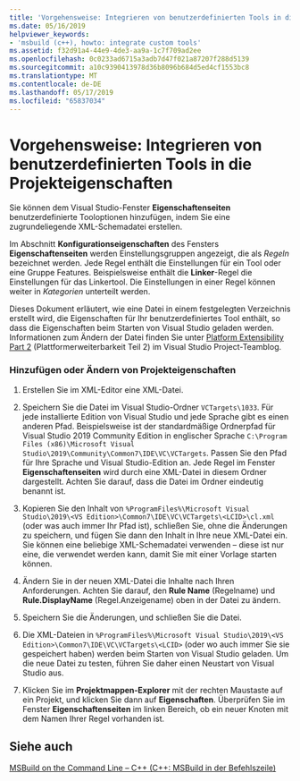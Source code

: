 ```yaml
---
title: 'Vorgehensweise: Integrieren von benutzerdefinierten Tools in die Projekteigenschaften'
ms.date: 05/16/2019
helpviewer_keywords:
- 'msbuild (c++), howto: integrate custom tools'
ms.assetid: f32d91a4-44e9-4de3-aa9a-1c7f709ad2ee
ms.openlocfilehash: 0c0233ad6715a3adb7d47f021a87207f288d5139
ms.sourcegitcommit: a10c9390413978d36b8096b684d5ed4cf1553bc8
ms.translationtype: MT
ms.contentlocale: de-DE
ms.lasthandoff: 05/17/2019
ms.locfileid: "65837034"
---
```

# <a name="how-to-integrate-custom-tools-into-the-project-properties"></a>Vorgehensweise: Integrieren von benutzerdefinierten Tools in die Projekteigenschaften

Sie können dem Visual Studio-Fenster **Eigenschaftenseiten** benutzerdefinierte Tooloptionen hinzufügen, indem Sie eine zugrundeliegende XML-Schemadatei erstellen.

Im Abschnitt **Konfigurationseigenschaften** des Fensters **Eigenschaftenseiten** werden Einstellungsgruppen angezeigt, die als *Regeln* bezeichnet werden. Jede Regel enthält die Einstellungen für ein Tool oder eine Gruppe Features. Beispielsweise enthält die **Linker**-Regel die Einstellungen für das Linkertool. Die Einstellungen in einer Regel können weiter in *Kategorien* unterteilt werden.

Dieses Dokument erläutert, wie eine Datei in einem festgelegten Verzeichnis erstellt wird, die Eigenschaften für Ihr benutzerdefiniertes Tool enthält, so dass die Eigenschaften beim Starten von Visual Studio geladen werden. Informationen zum Ändern der Datei finden Sie unter [Platform Extensibility Part 2](https://blogs.msdn.microsoft.com/vsproject/2009/06/18/platform-extensibility-part-2/) (Plattformerweiterbarkeit Teil 2) im Visual Studio Project-Teamblog.

### <a name="to-add-or-change-project-properties"></a>Hinzufügen oder Ändern von Projekteigenschaften

1. Erstellen Sie im XML-Editor eine XML-Datei.

1. Speichern Sie die Datei im Visual Studio-Ordner `VCTargets\1033`. Für jede installierte Edition von Visual Studio und jede Sprache gibt es einen anderen Pfad. Beispielsweise ist der standardmäßige Ordnerpfad für Visual Studio 2019 Community Edition in englischer Sprache `C:\Program Files (x86)\Microsoft Visual Studio\2019\Community\Common7\IDE\VC\VCTargets`. Passen Sie den Pfad für Ihre Sprache und Visual Studio-Edition an. Jede Regel im Fenster **Eigenschaftenseiten** wird durch eine XML-Datei in diesem Ordner dargestellt. Achten Sie darauf, dass die Datei im Ordner eindeutig benannt ist.

1. Kopieren Sie den Inhalt von `%ProgramFiles%\Microsoft Visual Studio\2019\<VS Edition>\Common7\IDE\VC\VCTargets\<LCID>\cl.xml` (oder was auch immer Ihr Pfad ist), schließen Sie, ohne die Änderungen zu speichern, und fügen Sie dann den Inhalt in Ihre neue XML-Datei ein. Sie können eine beliebige XML-Schemadatei verwenden – diese ist nur eine, die verwendet werden kann, damit Sie mit einer Vorlage starten können.

1. Ändern Sie in der neuen XML-Datei die Inhalte nach Ihren Anforderungen. Achten Sie darauf, den **Rule Name** (Regelname) und **Rule.DisplayName** (Regel.Anzeigename) oben in der Datei zu ändern.

1. Speichern Sie die Änderungen, und schließen Sie die Datei.

1. Die XML-Dateien in `%ProgramFiles%\Microsoft Visual Studio\2019\<VS Edition>\Common7\IDE\VC\VCTargets\<LCID>` (oder wo auch immer Sie sie gespeichert haben) werden beim Starten von Visual Studio geladen. Um die neue Datei zu testen, führen Sie daher einen Neustart von Visual Studio aus.

1. Klicken Sie im **Projektmappen-Explorer** mit der rechten Maustaste auf ein Projekt, und klicken Sie dann auf **Eigenschaften**. Überprüfen Sie im Fenster **Eigenschaftenseiten** im linken Bereich, ob ein neuer Knoten mit dem Namen Ihrer Regel vorhanden ist.

## <a name="see-also"></a>Siehe auch

[MSBuild on the Command Line – C++ (C++: MSBuild in der Befehlszeile)](msbuild-visual-cpp.md)
